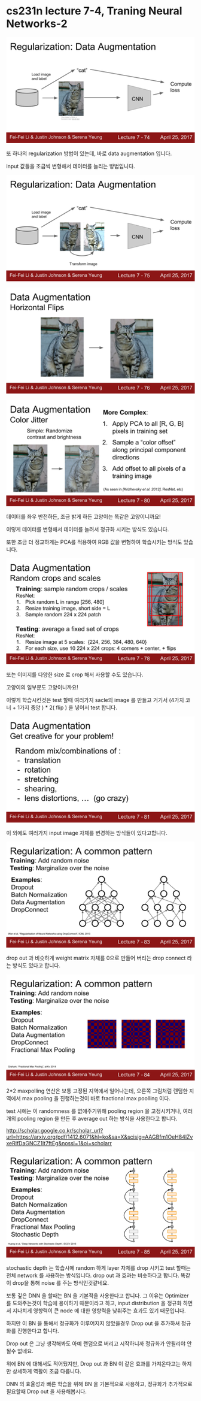 # cs231n lecture 7-4, Traning Neural Networks-2



![cs231n_2017_lecture7-74](../images/cs231n_2017_lecture7-74.jpg)



또 하나의 regularization 방법이 있는데, 바로 data augmentation 입니다.

input 값들을 조금씩 변형해서 데이터를 늘리는 방법입니다.



![cs231n_2017_lecture7-75](../images/cs231n_2017_lecture7-75.jpg)

![cs231n_2017_lecture7-76](../images/cs231n_2017_lecture7-76.jpg)

![cs231n_2017_lecture7-80](../images/cs231n_2017_lecture7-80.jpg)

데이터를 좌우 반전하든, 조금 밝게 하든 고양이는 똑같은 고양이니까요!

이렇게 데이터를 변형해서 데이터를 늘려서 정규화 시키는 방식도 있습니다.

또한 조금 더 정교하게는 PCA를 적용하여 RGB 값을 변형하여 학습시키는 방식도 있습니다.





![cs231n_2017_lecture7-78](../images/cs231n_2017_lecture7-78.jpg)



또는 이미지를 다양한 size 로 crop 해서 사용할 수도 있습니다.

고양이의 일부분도 고양이니까요!



이렇게 학습시킨것은 test 할때 여러가지 sacle의 image 를 만들고 거기서 (4가지 코너 + 1가지 중앙 ) * 2( flip ) 을 넣어서 test 합니다.



![cs231n_2017_lecture7-81](../images/cs231n_2017_lecture7-81.jpg)

이 외에도 여러가지 input image 자체를 변경하는 방식들이 있다고합니다.



![cs231n_2017_lecture7-83](../images/cs231n_2017_lecture7-83.jpg)

drop out 과 비슷하게 weight matrix 자체를 0으로 만들어 버리는 drop connect 라는 방식도 있다고 합니다.



![cs231n_2017_lecture7-84](../images/cs231n_2017_lecture7-84.jpg)



2*2 maxpolling 연산은 보통 고정된 지역에서 일어나는데, 오른쪽 그림처럼 랜덤한 지역에서 max pooling 을 진행하는것이 바로 fractional max poolling 이다.

test 시에는 이 randomness 를 없애주기위해 pooling region 을 고정시키거나, 여러개의 pooling region 을 만든 후 average out 하는 방식을 사용한다고 합니다.

http://scholar.google.co.kr/scholar_url?url=https://arxiv.org/pdf/1412.6071&hl=ko&sa=X&scisig=AAGBfm1OeH84lZvxeRlfDaGNCZ1lt7ftEg&nossl=1&oi=scholarr



![cs231n_2017_lecture7-85](../images/cs231n_2017_lecture7-85.jpg)

stochastic depth 는 학습시에 random 하게 layer 자체를 drop 시키고 test 할때는 전체 network 를 사용하는 방식입니다. drop out 과 효과는 비슷하다고 합니다. 똑같이 drop을 통해 noise 를 주는 방식인것같네요.



보통 깊은 DNN 을 할때는 BN 을 기본적을 사용한다고 합니다. 그 이유는 Optimizer 를 도와주는것이 학습에 용이하기 때문이라고 하고, input distribution 을 정규화 하면서 지나치게 영향력이 큰 node 에 대한 영향력을 낮춰주는 효과도 있기 때문입니다.

하지만 이 BN 을 통해서 정규화가 이루어지지 않았을경우 Drop out 을 추가하셔 정규화를 진행한다고 합니다.

Drop out 은 그냥 생각해봐도 아예 랜덤으로 버리고 시작하니까 정규화가 안될리야 안될수 없네요.



위에 BN 에 대해서도 적어뒀지만, Drop out 과 BN 이 같은 효과를 가져온다고는 하지만 상세하게 역활이 조금 다릅니다.

DNN 의 효율성과 빠른 학습을 위해 BN 을 기본적으로 사용하고, 정규화가 추가적으로 필요할때 Drop out 을 사용해봅시다.